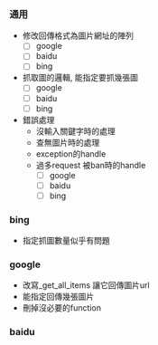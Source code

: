 ### 通用
- 修改回傳格式為圖片網址的陣列
    - [ ] google
    - [ ] baidu
    - [ ] bing
- 抓取圖的邏輯, 能指定要抓幾張圖
    - [ ] google
    - [ ] baidu
    - [ ] bing
- 錯誤處理
    + 沒輸入關鍵字時的處理
    + 查無圖片時的處理
    + exception的handle
    + 過多request 被ban時的handle
        - [ ] google
        - [ ] baidu
        - [ ] bing

### bing
- 指定抓圖數量似乎有問題

### google
- 改寫_get_all_items 讓它回傳圖片url
- 能指定回傳幾張圖片
- 刪掉沒必要的function

### baidu
